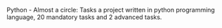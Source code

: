 Python - Almost a circle: Tasks a project written in python programming language, 20 mandatory tasks and 2 advanced tasks.
